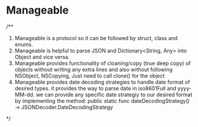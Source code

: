 # Manageable
/**

 1. Manageable is a protocol so it can be followed by struct, class and enums.
 2. Manageable is helpful to parse JSON and Dictionary<String, Any> into Object and vice versa.
 3. Manageable provides functionality of cloaning/copy (true deep copy) of objects without writing any extra lines and also without following NSObject, NSCopying, Just need to call clone() for the object
 4. Manageable provides date decoding strategies to handle date format of desired types. it provides the way to parse date in iso8601Full and yyyy-MM-dd. we can provide any specific date strategiy to our desired format by implementing the method:
     public static func dateDecodingStrategy() -> JSONDecoder.DateDecodingStrategy
     
*/
